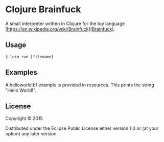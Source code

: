 # Clojure Brainfuck

A small interpreter written in Clojure for the toy language [https://en.wikipedia.org/wiki/Brainfuck](Brainfuck).

## Usage

    $ lein run [filename]

## Examples

A helloworld.bf example is provided in resources. This prints the string "Hello World!".

## License

Copyright © 2015

Distributed under the Eclipse Public License either version 1.0 or (at
your option) any later version.
